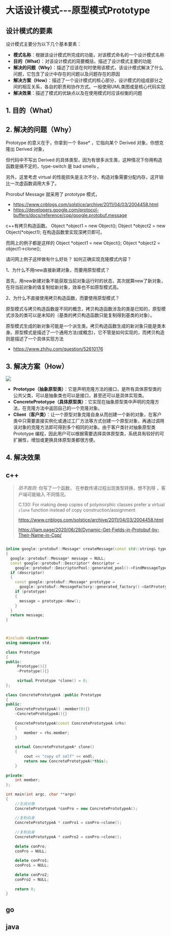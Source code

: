 # 大话设计模式---原型模式Prototype



## 设计模式的要素

设计模式主要分为以下几个基本要素：

- **模式名称**：根据该设计模式所完成的功能，对该模式命名的一个设计模式名称
- **目的（What）**：对该设计模式的简要概括，描述了设计模式主要的功能
- **解决的问题（Why）**：描述了应该在何时使用该模式，该设计模式解决了什么问题，它包含了设计中存在的问题以及问题存在的原因
- **解决方案（How）**：描述了一个设计模式的核心部分，设计模式的组成部分之间的相互关系，各自的职责和协作方式。一般使用UML类图或是核心代码实现
- **解决效果**：描述了模式的优缺点以及在使用模式时应该权衡的问题



## 1. **目的（What）**



## 2. 解决的问题（Why）

Prototype 的意义在于，你拿到一个 Base* ，它指向某个 Derived 对象，你想克隆出 Derived 对象，

但代码中不写出 Derived 的具体类型，因为有很多派生类，这种情况下你用构造函数是搞不定的，type-switch 是 bad smells 。

另外，这里考虑 virtual 的性能损失是主次不分，构造对象需要分配内存，这开销比一次虚函数调用大多了。

Prorobuf Message 就采用了 prototype 模式，

- https://www.cnblogs.com/solstice/archive/2011/04/03/2004458.html
- https://developers.google.com/protocol-buffers/docs/reference/cpp/google.protobuf.message



c++有拷贝构造函数。
Object *object1 = new Object();
Object *object2 = new Object(*object1);
在构造函数里实现深拷贝即可。

而网上的例子都是这样的
Object *object1 = new Object();
Object *object2 = object1->clone();

请问网上例子这样做有什么好处？
如何正确实现克隆模式内容？



1、为什么不用new直接新建对象，而要用原型模式？

首先，用new新建对象不能获取当前对象运行时的状态，其次就算new了新对象，在将当前对象的值复制给新对象，效率也不如原型模式高。

2、为什么不直接使用拷贝构造函数，而要使用原型模式？

原型模式与拷贝构造函数是不同的概念，拷贝构造函数涉及的类是已知的，原型模式涉及的类可以是未知的（基类的拷贝构造函数只能复制得到基类的对象）。

原型模式生成的新对象可能是一个派生类。拷贝构造函数生成的新对象只能是类本身。原型模式是描述了一个通用方法(或概念)，它不管是如何实现的，而拷贝构造则是描述了一个具体实现方法



- https://www.zhihu.com/question/52610176





## **3. 解决方案（How）**

![](https://img-blog.csdnimg.cn/20181111215404771.png?x-oss-process=image/watermark,type_ZmFuZ3poZW5naGVpdGk,shadow_10,text_aHR0cHM6Ly9ibG9nLmNzZG4ubmV0L2Nsb3VkVW5jbGU=,size_16,color_FFFFFF,t_70)





- **Prototype（抽象原型类）**：它是声明克隆方法的接口，是所有具体原型类的公共父类，可以是抽象类也可以是接口，甚至还可以是具体实现类。
- **ConcretePrototype（具体原型类）**：它实现在抽象原型类中声明的克隆方法，在克隆方法中返回自己的一个克隆对象。
- **Client（客户类）**：让一个原型对象克隆自身从而创建一个新的对象，在客户类中只需要直接实例化或通过工厂方法等方式创建一个原型对象，再通过调用该对象的克隆方法即可得到多个相同的对象。由于客户类针对抽象原型类 Prototype 编程，因此用户可以根据需要选择具体原型类，系统具有较好的可扩展性，增加或更换具体原型类都很方便。



## 4. **解决效果**

## c++



> *防不胜防*: 你写了一个函数， 在参数传递过程出现类型转换，想不到呀 ，客户端可能输入 不同情况。
>
> C.130: For making deep copies of polymorphic classes prefer a virtual `clone` function instead of copy construction/assignment
>
> https://www.cnblogs.com/solstice/archive/2011/04/03/2004458.html
>
> https://liam.page/2020/06/29/Dynamic-Get-Fields-in-Protobuf-by-Their-Name-in-Cpp/

~~~c++

inline google::protobuf::Message* createMessage(const std::string& type_name)
{
  google::protobuf::Message* message = NULL;
  const google::protobuf::Descriptor* descriptor =
    google::protobuf::DescriptorPool::generated_pool()->FindMessageTypeByName(type_name);
  if (descriptor)
  {
    const google::protobuf::Message* prototype =
      google::protobuf::MessageFactory::generated_factory()->GetPrototype(descriptor);
    if (prototype)
    {
      message = prototype->New();
    }
  }
  return message;
}



#include <iostream>
using namespace std;
 
class Prototype
{
public:
	 Prototype(){}
	 ~Prototype(){}
 
	 virtual Prototype *clone() = 0;
};
 
class ConcretePrototypeA :public Prototype
{
public:
	ConcretePrototypeA() :member(0){}
	~ConcretePrototypeA(){}
 
	ConcretePrototypeA(const ConcretePrototypeA &rhs)
	{
		member = rhs.member;
	}
 
	virtual ConcretePrototypeA* clone()
	{
		cout << "copy of self" << endl;
		return new ConcretePrototypeA(*this);
	}
 
private:
	int member;
};
 
int main(int argc, char **argv)
{
	//生成对像
	ConcretePrototypeA *conPro = new ConcretePrototypeA();
 
	//复制自身
	ConcretePrototypeA * conPro1 = conPro->clone();
 
	//复制自身
	ConcretePrototypeA * conPro2 = conPro->clone();
 
	delete conPro;
	conPro = NULL;
 
	delete conPro1;
	conPro1 = NULL;
 
	delete conPro2;
	conPro2 = NULL;
 
	return 0;
}
~~~



## go



## java

